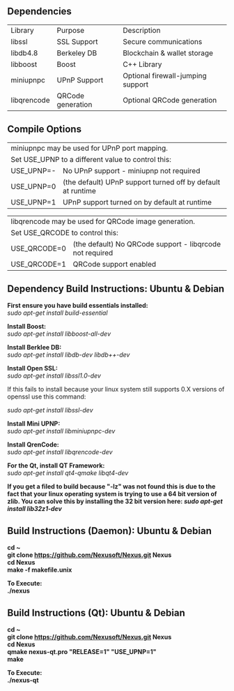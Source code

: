 <h2>Dependencies</h2>

<table>
<tr><td>Library</td><td>Purpose</td><td>Description</td></tr>
<tr><td>libssl</td><td>SSL Support</td><td>Secure communications</td></tr>
<tr><td>libdb4.8</td><td>Berkeley DB</td><td>Blockchain & wallet storage</td></tr>
<tr><td>libboost</td><td>Boost</td><td>C++ Library</td></tr>
<tr><td>miniupnpc</td><td>UPnP Support</td><td>Optional firewall-jumping support</td></tr>
<tr><td>libqrencode</td><td>QRCode generation</td><td>Optional QRCode generation</td></tr>
</table>


<h2>Compile Options</h3>

<table>
<tr><td colspan="2">miniupnpc may be used for UPnP port mapping.</td></tr>
<tr><td colspan="2">Set USE_UPNP to a different value to control this:</td></tr>
<tr><td>USE_UPNP=-</td><td>No UPnP support - miniupnp not required</td></tr>
<tr><td>USE_UPNP=0</td><td>(the default) UPnP support turned off by default at runtime</td></tr>
<tr><td>USE_UPNP=1</td><td>UPnP support turned on by default at runtime</td></tr>
</table>

<table>
<tr><td colspan="2">libqrencode may be used for QRCode image generation.</td></tr>
<tr><td colspan="2">Set USE_QRCODE to control this:</td></tr>
<tr><td>USE_QRCODE=0</td><td>(the default) No QRCode support - libqrcode not required</td></tr>
<tr><td>USE_QRCODE=1</td><td>QRCode support enabled</td></tr>
</table>
 
<h2>Dependency Build Instructions: Ubuntu & Debian</h2>

<b>First ensure you have build essentials installed:</b><br>
<i>sudo apt-get install build-essential</i>

<b>Install Boost:</b><br>
<i>sudo apt-get install libboost-all-dev</i>

<b>Install Berklee DB:</b><br>
<i>sudo apt-get install libdb-dev libdb++-dev</i>

<b>Install Open SSL:</b><br>
<i>sudo apt-get install libssl1.0-dev</i>

If this fails to install because your linux system still supports 0.X versions of openssl use this command:

<i>sudo apt-get install libssl-dev</i>

<b>Install Mini UPNP:</b><br>
<i>sudo apt-get install libminiupnpc-dev</i>

<b>Install QrenCode:</b><br>
<i>sudo apt-get install libqrencode-dev</i>

<b>For the Qt, install QT Framework:</b><br>
<i>sudo apt-get install qt4-qmake libqt4-dev</i>

<b>If you get a filed to build because "-lz" was not found this is due to the fact that your linux operating system is trying to use a 64 bit version of zlib. You can solve this by installing the 32 bit version here:
<i>sudo apt-get install lib32z1-dev</i>


<h2>Build Instructions (Daemon): Ubuntu & Debian</h2>

cd ~<br>
git clone https://github.com/Nexusoft/Nexus.git Nexus<br>
cd Nexus<br>
make -f makefile.unix<br>

<b>To Execute:</b><br>
./nexus


<h2>Build Instructions (Qt): Ubuntu & Debian</h2>

cd ~<br>
git clone https://github.com/Nexusoft/Nexus.git Nexus<br>
cd Nexus<br>
qmake nexus-qt.pro "RELEASE=1" "USE_UPNP=1"<br>
make<br>

<b>To Execute:</b><br>
./nexus-qt


